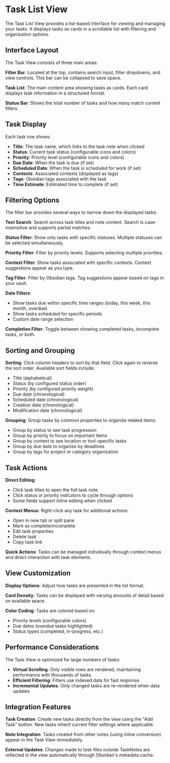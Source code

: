 # Task List View

The Task List View provides a list-based interface for viewing and managing your tasks. It displays tasks as cards in a scrollable list with filtering and organization options.

## Interface Layout

The Task View consists of three main areas:

**Filter Bar**: Located at the top, contains search input, filter dropdowns, and view controls. This bar can be collapsed to save space.

**Task List**: The main content area showing tasks as cards. Each card displays task information in a structured format.

**Status Bar**: Shows the total number of tasks and how many match current filters.

## Task Display

Each task row shows:

- **Title**: The task name, which links to the task note when clicked
- **Status**: Current task status (configurable icons and colors)
- **Priority**: Priority level (configurable icons and colors)  
- **Due Date**: When the task is due (if set)
- **Scheduled Date**: When the task is scheduled for work (if set)
- **Contexts**: Associated contexts (displayed as tags)
- **Tags**: Obsidian tags associated with the task
- **Time Estimate**: Estimated time to complete (if set)

## Filtering Options

The filter bar provides several ways to narrow down the displayed tasks:

**Text Search**: Search across task titles and note content. Search is case-insensitive and supports partial matches.

**Status Filter**: Show only tasks with specific statuses. Multiple statuses can be selected simultaneously.

**Priority Filter**: Filter by priority levels. Supports selecting multiple priorities.

**Context Filter**: Show tasks associated with specific contexts. Context suggestions appear as you type.

**Tag Filter**: Filter by Obsidian tags. Tag suggestions appear based on tags in your vault.

**Date Filters**: 
- Show tasks due within specific time ranges (today, this week, this month, overdue)
- Show tasks scheduled for specific periods
- Custom date range selection

**Completion Filter**: Toggle between showing completed tasks, incomplete tasks, or both.

## Sorting and Grouping

**Sorting**: Click column headers to sort by that field. Click again to reverse the sort order. Available sort fields include:
- Title (alphabetical)
- Status (by configured status order)
- Priority (by configured priority weight)
- Due date (chronological)
- Scheduled date (chronological)
- Creation date (chronological)
- Modification date (chronological)

**Grouping**: Group tasks by common properties to organize related items:
- Group by status to see task progression
- Group by priority to focus on important items
- Group by context to see location or tool-specific tasks
- Group by due date to organize by deadlines
- Group by tags for project or category organization

## Task Actions

**Direct Editing**: 
- Click task titles to open the full task note
- Click status or priority indicators to cycle through options
- Some fields support inline editing when clicked

**Context Menus**: Right-click any task for additional actions:
- Open in new tab or split pane
- Mark as complete/incomplete
- Edit task properties
- Delete task
- Copy task link

**Quick Actions**: Tasks can be managed individually through context menus and direct interaction with task elements.

## View Customization

**Display Options**: Adjust how tasks are presented in the list format.

**Card Density**: Tasks can be displayed with varying amounts of detail based on available space.

**Color Coding**: Tasks are colored based on:
- Priority levels (configurable colors)
- Due dates (overdue tasks highlighted)
- Status types (completed, in-progress, etc.)

## Performance Considerations

The Task View is optimized for large numbers of tasks:

- **Virtual Scrolling**: Only visible rows are rendered, maintaining performance with thousands of tasks
- **Efficient Filtering**: Filters use indexed data for fast response
- **Incremental Updates**: Only changed tasks are re-rendered when data updates

## Integration Features

**Task Creation**: Create new tasks directly from the view using the "Add Task" button. New tasks inherit current filter settings where applicable.

**Note Integration**: Tasks created from other notes (using inline conversion) appear in the Task View immediately.

**External Updates**: Changes made to task files outside TaskNotes are reflected in the view automatically through Obsidian's metadata cache.